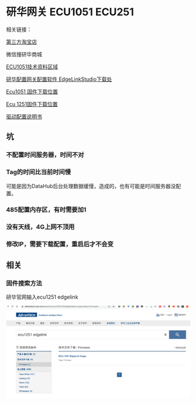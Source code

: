 # 研华网关 ECU1051 ECU251

相关链接：

[第三方淘宝店](https://item.taobao.com/item.htm?id=643473330450)

微信搜研华商城

[ECU1051技术资料区域](https://www.advantech.com.cn/search/?q=ESRP-PCS-ECU1051&st=support)

[研华配置网关配置软件 EdgeLinkStudio下载处](https://www.advantech.com.cn/search/?q=studio&st=support&sst=Utility)

[Ecu1051 固件下载位置](https://www.advantech.com.cn/search/?q=ecu1051%20edgelink&st=support&sst=Firmware)

[Ecu 1251固件下载位置](https://www.advantech.com.cn/search/?q=ecu1251%20edgelink&st=support&sst=Firmware)

[驱动配置说明书](https://www.advantech.com.cn/support/details/manual?id=1-1VGKZI5)

## 坑

### 不配置时间服务器，时间不对

### Tag的时间比当前时间慢

可能是因为DataHub后台处理数据缓慢，造成的，也有可能是时间服务器没配置。

### 485配置内存区，有时需要加1

### 没有天线，4G上网不顶用

### 修改IP，需要下载配置，重启后才不会变

## 相关

### 固件搜索方法

研华官网输入ecu1251 edgelink

![image-20220222115811770](Imag/image-20220222115811770.png)